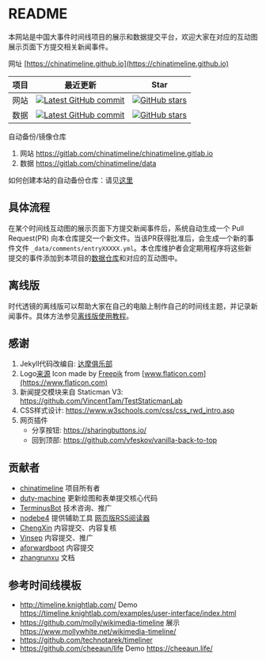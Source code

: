 # README
本网站是中国大事件时间线项目的展示和数据提交平台，欢迎大家在对应的互动图展示页面下方提交相关新闻事件。

网址 [https://chinatimeline.github.io](https://chinatimeline.github.io)

项目 | 最近更新 | Star
--|--|--
网站 | [![Latest GitHub commit](https://img.shields.io/github/last-commit/chinatimeline/chinatimeline.github.io)](https://github.com/chinatimeline/chinatimeline.github.io) | [![GitHub stars](https://img.shields.io/github/stars/chinatimeline/chinatimeline.github.io)](https://github.com/chinatimeline/chinatimeline.github.io/stargazers)
数据 |[![Latest GitHub commit](https://img.shields.io/github/last-commit/chinatimeline/data)](https://github.com/chinatimeline/data) | [![GitHub stars](https://img.shields.io/github/stars/chinatimeline/data)](https://github.com/chinatimeline/data/stargazers)

自动备份/镜像仓库

1. 网站 https://gitlab.com/chinatimeline/chinatimeline.gitlab.io
2. 数据 https://gitlab.com/chinatimeline/data

如何创建本站的自动备份仓库：请见[这里](https://docs.gitlab.com/ee/user/project/repository/repository_mirroring.html)

## 具体流程

在某个时间线互动图的展示页面下方提交新闻事件后，系统自动生成一个 Pull Request(PR) 向本仓库提交一个新文件。当该PR获得批准后，会生成一个新的事件文件 `_data/comments/entryXXXXX.yml`。本仓库维护者会定期用程序将这些新提交的事件添加到本项目的[数据仓库](https://github.com/chinatimeline/data/)和对应的互动图中。

## 离线版
时代透镜的离线版可以帮助大家在自己的电脑上制作自己的时间线主题，并记录新闻事件。具体方法参见[离线版使用教程](offline.md)。

## 感谢
1. Jekyll代码改编自: [达摩俱乐部](https://github.com/DamoresClub/DamoresClub.github.io)
2. Logo[来源](https://www.flaticon.com/free-icon/timeline_1853230) Icon made by [Freepik](https://www.flaticon.com/authors/freepik) from [www.flaticon.com](https://www.flaticon.com)
3. 新闻提交模块来自 Staticman V3: https://github.com/VincentTam/TestStaticmanLab
5. CSS样式设计: https://www.w3schools.com/css/css_rwd_intro.asp
4. 网页插件
   - 分享按钮: https://sharingbuttons.io/
   - 回到顶部: https://github.com/vfeskov/vanilla-back-to-top

## 贡献者
- [chinatimeline](https://github.com/chinatimeline) 项目所有者
- [duty-machine](https://github.com/duty-machine) 更新绘图和表单提交核心代码
- [TerminusBot](https://github.com/terminusbot) 技术咨询、推广
- [nodebe4](https://github.com/nodebe4) 提供辅助工具 [网页版RSS阅读器](https://github.com/nodebe4/news)
- [ChengXin](https://github.com/ChengXin) 内容提交、内容复核
- [Vinsep](https://www.reddit.com/u/Vinsep) 内容提交、推广
- [aforwardboot](https://www.reddit.com/user/aforwardboot/) 内容提交
- [zhangrunxu](https://github.com/zhangrunxu) 文档

## 参考时间线模板
- http://timeline.knightlab.com/ Demo https://timeline.knightlab.com/examples/user-interface/index.html
- https://github.com/molly/wikimedia-timeline 展示 https://www.mollywhite.net/wikimedia-timeline/
- https://github.com/technotarek/timeliner
- https://github.com/cheeaun/life Demo https://cheeaun.life/
